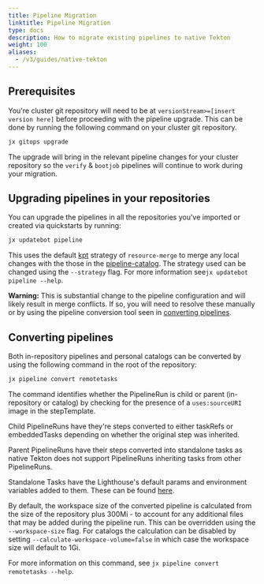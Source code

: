```yaml
---
title: Pipeline Migration
linktitle: Pipeline Migration
type: docs
description: How to migrate existing pipelines to native Tekton
weight: 100
aliases:
  - /v3/guides/native-tekton
---
```


## Prerequisites
You're cluster git repository will need to be at `versionStream>=[insert version here]` before proceeding with the 
pipeline upgrade. This can be done by running the following command on your cluster git repository.
```bash
jx gitops upgrade
```
The upgrade will bring in the relevant pipeline changes for your cluster repository so the `verify` & `bootjob` pipelines
will continue to work during your migration.

## Upgrading pipelines in your repositories
You can upgrade the pipelines in all the repositories you've imported or created via quickstarts by running:
```bash
jx updatebot pipeline
```
This uses the default [kpt](https://kpt.dev/) strategy of `resource-merge` to merge any local changes with the those in the 
[pipeline-catalog](https://github.com/jenkins-x/jx3-pipeline-catalog). The strategy used can be changed using the `--strategy` flag. 
For more information see`jx updatebot pipeline --help`.

**Warning:** This is substantial change to the pipeline configuration and will likely result in merge conflicts. 
If so, you will need to resolve these manually or by using the pipeline conversion tool seen in [converting pipelines](#converting-pipelines).

## Converting pipelines
Both in-repository pipelines and personal catalogs can be converted by using the following command in the root of the 
repository:
```bash
jx pipeline convert remotetasks
```

The command identifies whether the PipelineRun is child or parent (in-repository or catalog) by checking for the presence 
of a `uses:sourceURI` image in the stepTemplate. 

Child PipelineRuns have they're steps converted to either taskRefs or embeddedTasks depending on whether the original step was inherited. 

Parent PipelineRuns have their steps converted into standalone tasks as native Tekton does not support PipelineRuns 
inheriting tasks from other PipelineRuns.

Standalone Tasks have the Lighthouse's default params and environment variables added to them. These can be found 
 [here](https://jenkins-x.io/v3/develop/reference/variables/#environment-variables).

By default, the workspace size of the converted pipeline is calculated from the size of the repository plus 300Mi - to account
for any additional files that may be added during the pipeline run. This can be overridden using the `--workspace-size` flag.
For catalogs the calculation can be disabled by setting `--calculate-workspace-volume=false` in which case the workspace size
will default to 1Gi.

For more information on this command, see `jx pipeline convert remotetasks --help`.
